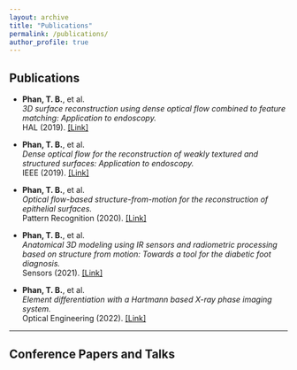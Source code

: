 ```yaml
---
layout: archive
title: "Publications"
permalink: /publications/
author_profile: true
---
```

## Publications

- **Phan, T. B.**, et al.  
  *3D surface reconstruction using dense optical flow combined to feature matching: Application to endoscopy.*  
  HAL (2019). [[Link]](https://hal.science/hal-02271615/)

- **Phan, T. B.**, et al.  
  *Dense optical flow for the reconstruction of weakly textured and structured surfaces: Application to endoscopy.*  
  IEEE (2019). [[Link]](https://ieeexplore.ieee.org/abstract/document/8802948)

- **Phan, T. B.**, et al.  
  *Optical flow-based structure-from-motion for the reconstruction of epithelial surfaces.*  
  Pattern Recognition (2020). [[Link]](https://www.sciencedirect.com/science/article/abs/pii/S0031320320301941)

- **Phan, T. B.**, et al.  
  *Anatomical 3D modeling using IR sensors and radiometric processing based on structure from motion: Towards a tool for the diabetic foot diagnosis.*  
  Sensors (2021). [[Link]](https://www.mdpi.com/1424-8220/21/11/3918)

- **Phan, T. B.**, et al.  
  *Element differentiation with a Hartmann based X-ray phase imaging system.*  
  Optical Engineering (2022). [[Link]](https://doi.org/10.1080/10589759.2022.2095383)

---

## Conference Papers and Talks

